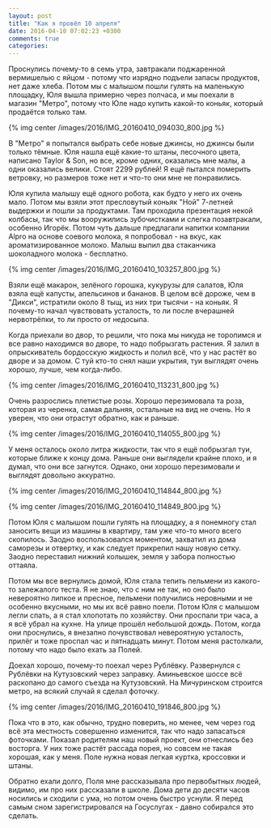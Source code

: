 ```yaml
---
layout: post
title: "Как я провёл 10 апреля"
date: 2016-04-10 07:02:23 +0300
comments: true
categories: 
---
```

Проснулись почему-то в семь утра, завтракали поджаренной вермишелью с яйцом - потому что изрядно подъели запасы продуктов, нет даже хлеба. Потом мы с малышом пошли гулять на маленькую площадку, Юля вышла примерно через полчаса, и мы поехали в магазин "Метро", потому что Юле надо купить какой-то коньяк, который продаётся только там. 

{% img center /images/2016/IMG_20160410_094030_800.jpg %}

В "Метро" я попытался выбрать себе новые джинсы, но джинсы были только тёмные. Юля нашла ещё какие-то штаны, песочного цвета, написано Taylor & Son, но все, кроме одних, оказались мне малы, а одни оказались велики. Стоят 2299 рублей! Я ещё пытался померить ветровку, но размеров тоже нет и что-то они мне не понравились.

Юля купила малышу ещё одного робота, как будто у него их очень мало. Потом мы взяли этот пресловутый коньяк "Ной" 7-летней выдержки и пошли за продуктами. Там проходила презентация некой колбасы, так что мы вооружились зубочистками и слегка позавтракали, особенно Игорёк. Потом чуть дальше предлагали напитки компании Alpro на основе соевого молока, я попробовал - на вкус, как ароматизированное молоко. Малыш выпил два стаканчика шоколадного молока - бесплатно.

{% img center /images/2016/IMG_20160410_103257_800.jpg %}

Взяли ещё макарон, зелёного горошка, кукурузы для салатов, Юля взяла ещё капусты, апельсинов и бананов. В целом всё дороже, чем в "Дикси", истратили около 8 тыщ, из них три тысячи - на коньяк. Я почему-то начал чувствовать усталость, то ли после вчерашней нервотрёпки, то ли просто от недосыпа.

Когда приехали во двор, то решили, что пока мы никуда не торопимся и все равно находимся во дворе, то надо побрызгать растения. Я залил в опрыскиватель бордосскую жидкость и полил всё, что у нас растёт во дворе и за домом. С туй кто-то снял наши укрытия, туи выглядят очень хорошо, лучше, чем когда-либо. 

{% img center /images/2016/IMG_20160410_113231_800.jpg %}

Очень разрослись плетистые розы. Хорошо перезимовала та роза, которая из черенка, самая дальняя, остальные на вид не очень. Но я уверен, что они отрастут обратно, как и раньше. 

{% img center /images/2016/IMG_20160410_114055_800.jpg %}

У меня осталось около литра жидкости, так что я ещё побрызгал туи, которые ближе к концу дома. Раньше они выглядели крайне плохо, и я думал, что они все загнутся. Однако, они хорошо перезимовали и выглядят довольно аккуратно.

{% img center /images/2016/IMG_20160410_114844_800.jpg %}

{% img center /images/2016/IMG_20160410_114849_800.jpg %}

Потом Юля с малышом пошли гулять на площадку, а я понемногу стал заносить вещи из машины в квартиру, там уже что-то много всего скопилось. Заодно воспользовался моментом, захватил из дома саморезы и отвертку, и как следует прикрепил нашу новую сетку. Заодно переставил нижний колышек, земля у забора полностью оттаяла.

Потом мы все вернулись домой, Юля стала тепить пельмени из какого-то залежалого теста. Я не знаю, что с ним не так, но оно было невероятно липкое и пресное, пельмени получились неровными и не особенно вкусными, но мы их всё равно поели. Потом Юля с малышом легли спать, а я стал хлопотать по хозяйству. Они проспали три часа, а я всё убрал на кухне. На улице прошёл небольшой дождь. Потом, когда они проснулись, я внезапно почувствовал невероятную усталость, прилёг и тоже проспал час и пятнадцать минут. Потом меня растолкали, потому что надо было ехать за Полей. 

Доехал хорошо, почему-то поехал через Рублёвку. Развернулся с Рублёвки на Кутузовский через заправку. Аминьевское шоссе всё раскопано до самого съезда на Кутузовский. На Мичуринском строится метро, на всякий случай я сделал фоточку.

{% img center /images/2016/IMG_20160410_191846_800.jpg %}

Пока что в это, как обычно, трудно поверить, но менее, чем через год всё эта местность совершенно изменится, так что надо запасаться фоточками. Показал родителям наш новый проект, они отнеслись без восторга. У них тоже растёт рассада порея, но совсем не такая хорошая, как у меня. Поле нужна новая легкая куртка, кроссовки и штаны.

Обратно ехали долго, Поля мне рассказывала про первобытных людей, видимо, им про них рассказали в школе. Дома дети до десяти часов носились и сходили с ума, но потом очень быстро уснули. Я перед самым сном зарегистрировался на Госуслугах - давно собирался это сделать.